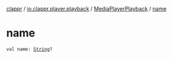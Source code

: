[clappr](../../index.md) / [io.clappr.player.playback](../index.md) / [MediaPlayerPlayback](index.md) / [name](./name.md)

# name

`val name: `[`String`](https://kotlinlang.org/api/latest/jvm/stdlib/kotlin/-string/index.html)`?`